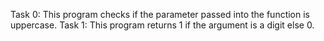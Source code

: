 Task 0: This program checks if the parameter passed into the function is uppercase.
Task 1: This program returns 1 if the argument is a digit else 0. 
